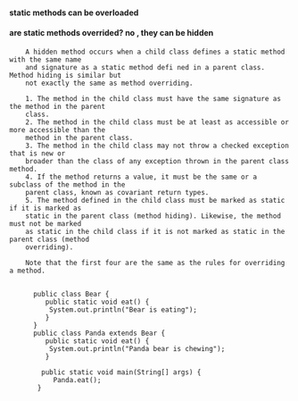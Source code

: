 

#### static methods can be overloaded

#### are static methods overrided? no , they can be hidden

        A hidden method occurs when a child class defines a static method with the same name
        and signature as a static method defi ned in a parent class. Method hiding is similar but
        not exactly the same as method overriding. 

        1. The method in the child class must have the same signature as the method in the parent
        class.
        2. The method in the child class must be at least as accessible or more accessible than the
        method in the parent class.
        3. The method in the child class may not throw a checked exception that is new or
        broader than the class of any exception thrown in the parent class method.
        4. If the method returns a value, it must be the same or a subclass of the method in the
        parent class, known as covariant return types.
        5. The method defined in the child class must be marked as static if it is marked as
        static in the parent class (method hiding). Likewise, the method must not be marked
        as static in the child class if it is not marked as static in the parent class (method
        overriding).

        Note that the first four are the same as the rules for overriding a method.


          public class Bear {
             public static void eat() {
              System.out.println("Bear is eating");
             }
          }
          public class Panda extends Bear {
             public static void eat() {
              System.out.println("Panda bear is chewing");
             }

            public static void main(String[] args) {
               Panda.eat();
           }
